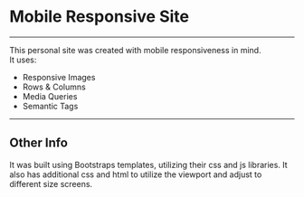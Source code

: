 <h1>Mobile Responsive Site</h1>

<hr>
This personal site was created with mobile responsiveness in mind.
<br>
It uses:
  <ul>
  <li>Responsive Images</li>
  <li>Rows & Columns</li>
  <li>Media Queries</li>
  <li>Semantic Tags</li>
  </ul>
  
  <hr>
  
  <h2>Other Info</h2>
  It was built using Bootstraps templates, utilizing their css and js libraries.
  It also has additional css and html to utilize the viewport and adjust to different size screens.
